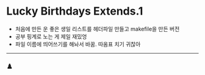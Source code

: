 # Lucky Birthdays Extends.1
* 처음에 만든 운 좋은 생일 리스트를 헤더파일 만들고 makefile을 만든 버전
* 공부 핑계로 노는 게 제일 재밌엉
* 파일 이름에 띄어쓰기를 해놔서 바꿈. 따옴표 치기 귀찮아
----
### ♟️
